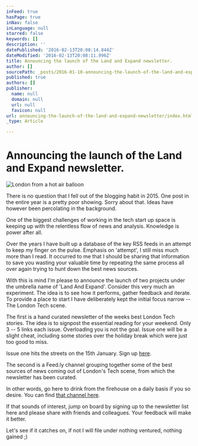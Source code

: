 ```yaml
---
inFeed: true
hasPage: true
inNav: false
inLanguage: null
starred: false
keywords: []
description: ''
datePublished: '2016-02-13T20:08:14.844Z'
dateModified: '2016-02-13T20:08:11.996Z'
title: Announcing the launch of the Land and Expand newsletter.
author: []
sourcePath: _posts/2016-01-10-announcing-the-launch-of-the-land-and-expand-newsletter.md
published: true
authors: []
publisher:
  name: null
  domain: null
  url: null
  favicon: null
url: announcing-the-launch-of-the-land-and-expand-newsletter/index.html
_type: Article

---
```

# Announcing the launch of the Land and Expand newsletter.
![London from a hot air balloon](https://s3-us-west-2.amazonaws.com/the-grid-img/p/cbccfc4e9aa512bba6c007e0b0f31d9bd17650e5.jpg)

There is no question that I fell out of the blogging habit in 2015\. One post in the entire year is a pretty poor showing. Sorry about that. Ideas have however been percolating in the background.

One of the biggest challenges of working in the tech start up space is keeping up with the relentless flow of news and analysis. Knowledge is power after all. 

Over the years I have built up a database of the key RSS feeds in an attempt to keep my finger on the pulse. Emphasis on 'attempt', I still miss much more than I read. It occurred to me that I should be sharing that information to save you wasting your valuable time by repeating the same process all over again trying to hunt down the best news sources.

With this is mind I'm please to announce the launch of two projects under the umbrella name of 'Land And Expand'. Consider this very much an experiment. The idea is to see how it performs, gather feedback and iterate. To provide a place to start I have deliberately kept the initial focus narrow -- The London Tech scene. 

The first is a hand curated newsletter of the weeks best London Tech stories. The idea is to signpost the essential reading for your weekend. Only 3 -- 5 links each issue. Overloading you is not the goal. Issue one will be a slight cheat, including some stories over the holiday break which were just too good to miss. 

Issue one hits the streets on the 15th January. Sign up [here][0]. 

The second is a Feed.ly channel grouping together some of the best sources of news coming out of London's Tech scene, from which the newsletter has been curated. 

In other words, go here to drink from the firehouse on a daily basis if you so desire. You can find [that channel here][1]. 

If that sounds of interest, jump on board by signing up to the newsletter list here and please share with friends and colleagues. Your feedback will make it better. 

Let's see if it catches on, if not I will file under nothing ventured, nothing gained ;) 

[0]: http://landandexpand.net/
[1]: https://feedly.com/landandexpand